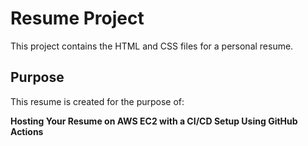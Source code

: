 # Resume Project

This project contains the HTML and CSS files for a personal resume.

## Purpose

This resume is created for the purpose of:

**Hosting Your Resume on AWS EC2 with a CI/CD Setup Using GitHub Actions**
